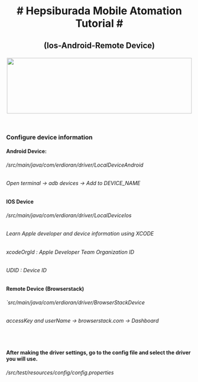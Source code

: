 <b> <h1> <p align="center" >   # Hepsiburada Mobile Atomation Tutorial # </h1> </b>  </p>


<b> <h2><p align="center" > (Ios-Android-Remote Device)</h2> </b>  </p>
<p align="center"> <img src="https://user-images.githubusercontent.com/38845669/159143080-b61c870b-91dc-48a8-b34d-33910f2e4507.png" width="500" height="150"></p>

&nbsp; 
### Configure device information

#### Android Device:
###### /src/main/java/com/erdioran/driver/LocalDeviceAndroid

###### Open terminal -> _adb devices_ -> Add to DEVICE_NAME

#### IOS Device
###### /src/main/java/com/erdioran/driver/LocalDeviceIos

###### Learn Apple developer and device information using XCODE

###### xcodeOrgId : Apple Developer Team Organization ID

###### UDID : Device ID
#### Remote Device (Browserstack)
###### `src/main/java/com/erdioran/driver/BrowserStackDevice

###### accessKey and userName -> browserstack.com -> Dashboard

&nbsp;

#### After making the driver settings, go to the config file and select the driver you will use.
###### /src/test/resources/config/config.properties

